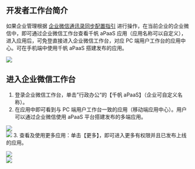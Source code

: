 ## 开发者工作台简介
如果企业管理根据 [企业微信通讯录同步配置指引](https://cloud.tencent.com/document/product/1365/57495) 进行操作，在当前企业的企业微信中，即可通过企业微信工作台查看千帆 aPaaS 应用（应用名称可以自定义），进入应用后，可免登直接进入企业微信工作台，对应 PC 端用户工作台的应用中心。可在手机端中使用千帆 aPaaS 搭建发布的应用。

![](https://main.qcloudimg.com/raw/ff76db999f6516191989a70213d46363.png)



## 进入企业微信工作台
1. 登录企业微信工作台，单击”行政办公“的【千帆 aPaaS】（企业可自定义名称）。
2. 在应用中即可看到与 PC 端用户工作台一致的应用（移动端应用中心）。用户可以通过企业微信使用 aPaaS 平台搭建发布的多端应用。

![](https://main.qcloudimg.com/raw/2738987bdc24218c47e4dc95f439a313.png)                    
![](https://main.qcloudimg.com/raw/b03ffab5f468643da40f931e7af37d07.png)
3. 查看及使用更多应用：单击【更多】，即可进入更多有权限并且已发布上线的应用。

 ![](https://main.qcloudimg.com/raw/b270032d4f866c57b603761f340c0dbb.png)                      
![](https://main.qcloudimg.com/raw/dfd355951151de84dfa4058f2fe7d439.png)
